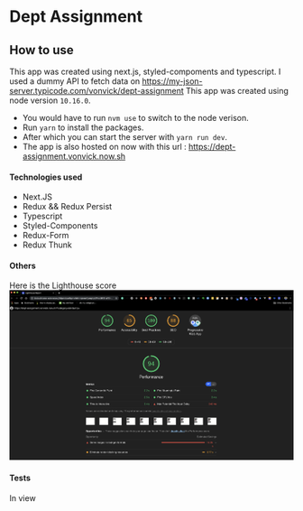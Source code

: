 # Dept Assignment

## How to use
This app was created using next.js, styled-compoments and typescript. I used a dummy API to fetch data on <https://my-json-server.typicode.com/vonvick/dept-assignment>
This app was created using node version `10.16.0`.
- You would have to run `nvm use` to switch to the node verison.
- Run `yarn` to install the packages.
- After which you can start the server with `yarn run dev`.
- The app is also hosted on now with this url : <https://dept-assignment.vonvick.now.sh>


#### Technologies used
- Next.JS
- Redux && Redux Persist
- Typescript
- Styled-Components
- Redux-Form
- Redux Thunk

#### Others
Here is the Lighthouse score
![lighthouse score](./light-house-score.png)

#### Tests
In view

